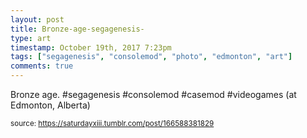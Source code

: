```yaml
---
layout: post
title: Bronze-age-segagenesis-
type: art
timestamp: October 19th, 2017 7:23pm
tags: ["segagenesis", "consolemod", "photo", "edmonton", "art"]
comments: true
---
```

<a href="https://www.instagram.com/p/Bac4PsuHfln/ "></a>

Bronze age. #segagenesis #consolemod #casemod #videogames  (at Edmonton, Alberta)
 
  
<small>source: https://saturdayxiii.tumblr.com/post/166588381829</small>